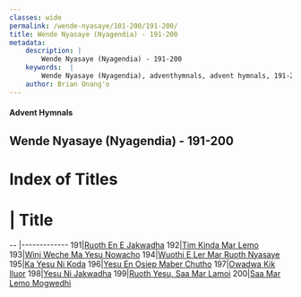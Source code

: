 ```yaml
---
classes: wide
permalink: /wende-nyasaye/101-200/191-200/
title: Wende Nyasaye (Nyagendia) - 191-200
metadata:
    description: |
        Wende Nyasaye (Nyagendia) - 191-200
    keywords:  |
        Wende Nyasaye (Nyagendia), adventhymnals, advent hymnals, 191-200
    author: Brian Onang'o
---
```


#### Advent Hymnals
## Wende Nyasaye (Nyagendia) - 191-200

# Index of Titles
# | Title                        
-- |-------------
191|[Ruoth En E Jakwadha](/wende-nyasaye/101-200/191-200/Ruoth-En-E-Jakwadha)
192|[Tim Kinda Mar Lemo](/wende-nyasaye/101-200/191-200/Tim-Kinda-Mar-Lemo)
193|[Winj Weche Ma Yesu Nowacho](/wende-nyasaye/101-200/191-200/Winj-Weche-Ma-Yesu-Nowacho)
194|[Wuothi E Ler Mar Ruoth Nyasaye](/wende-nyasaye/101-200/191-200/Wuothi-E-Ler-Mar-Ruoth-Nyasaye)
195|[Ka Yesu Ni Koda](/wende-nyasaye/101-200/191-200/Ka-Yesu-Ni-Koda)
196|[Yesu En Osiep Maber Chutho](/wende-nyasaye/101-200/191-200/Yesu-En-Osiep-Maber-Chutho)
197|[Owadwa Kik Iluor](/wende-nyasaye/101-200/191-200/Owadwa-Kik-Iluor)
198|[Yesu Ni Jakwadha](/wende-nyasaye/101-200/191-200/Yesu-Ni-Jakwadha)
199|[Ruoth Yesu, Saa Mar Lamoi](/wende-nyasaye/101-200/191-200/Ruoth-Yesu,-Saa-Mar-Lamoi)
200|[Saa Mar Lemo Mogwedhi](/wende-nyasaye/101-200/191-200/Saa-Mar-Lemo-Mogwedhi)